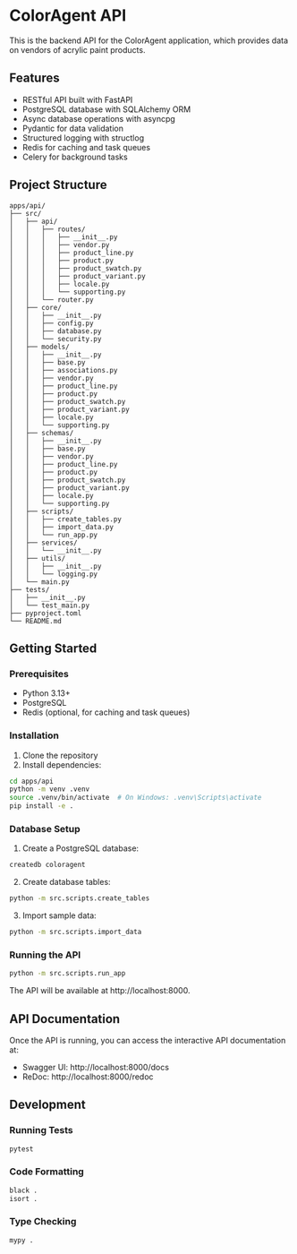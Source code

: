# ColorAgent API

This is the backend API for the ColorAgent application, which provides data on vendors of acrylic paint products.

## Features

-   RESTful API built with FastAPI
-   PostgreSQL database with SQLAlchemy ORM
-   Async database operations with asyncpg
-   Pydantic for data validation
-   Structured logging with structlog
-   Redis for caching and task queues
-   Celery for background tasks

## Project Structure

```
apps/api/
├── src/
│   ├── api/
│   │   ├── routes/
│   │   │   ├── __init__.py
│   │   │   ├── vendor.py
│   │   │   ├── product_line.py
│   │   │   ├── product.py
│   │   │   ├── product_swatch.py
│   │   │   ├── product_variant.py
│   │   │   ├── locale.py
│   │   │   └── supporting.py
│   │   └── router.py
│   ├── core/
│   │   ├── __init__.py
│   │   ├── config.py
│   │   ├── database.py
│   │   └── security.py
│   ├── models/
│   │   ├── __init__.py
│   │   ├── base.py
│   │   ├── associations.py
│   │   ├── vendor.py
│   │   ├── product_line.py
│   │   ├── product.py
│   │   ├── product_swatch.py
│   │   ├── product_variant.py
│   │   ├── locale.py
│   │   └── supporting.py
│   ├── schemas/
│   │   ├── __init__.py
│   │   ├── base.py
│   │   ├── vendor.py
│   │   ├── product_line.py
│   │   ├── product.py
│   │   ├── product_swatch.py
│   │   ├── product_variant.py
│   │   ├── locale.py
│   │   └── supporting.py
│   ├── scripts/
│   │   ├── create_tables.py
│   │   ├── import_data.py
│   │   └── run_app.py
│   ├── services/
│   │   └── __init__.py
│   ├── utils/
│   │   ├── __init__.py
│   │   └── logging.py
│   └── main.py
├── tests/
│   ├── __init__.py
│   └── test_main.py
├── pyproject.toml
└── README.md
```

## Getting Started

### Prerequisites

-   Python 3.13+
-   PostgreSQL
-   Redis (optional, for caching and task queues)

### Installation

1. Clone the repository
2. Install dependencies:

```bash
cd apps/api
python -m venv .venv
source .venv/bin/activate  # On Windows: .venv\Scripts\activate
pip install -e .
```

### Database Setup

1. Create a PostgreSQL database:

```bash
createdb coloragent
```

2. Create database tables:

```bash
python -m src.scripts.create_tables
```

3. Import sample data:

```bash
python -m src.scripts.import_data
```

### Running the API

```bash
python -m src.scripts.run_app
```

The API will be available at http://localhost:8000.

## API Documentation

Once the API is running, you can access the interactive API documentation at:

-   Swagger UI: http://localhost:8000/docs
-   ReDoc: http://localhost:8000/redoc

## Development

### Running Tests

```bash
pytest
```

### Code Formatting

```bash
black .
isort .
```

### Type Checking

```bash
mypy .
```
